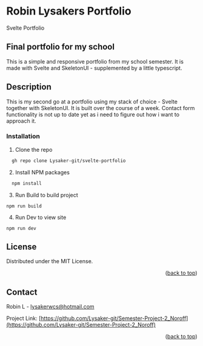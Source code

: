 # Robin Lysakers Portfolio
Svelte Portfolio 

## Final portfolio for my school
This is a simple and responsive portfolio from my school semester. It is made with Svelte and SkeletonUI - supplemented by a little typescript. 

## Description
This is my second go at a portfolio using my stack of choice - Svelte together with SkeletonUI. It is built over the course of a week. Contact form functionality is not up to date yet as i need to figure out how i want to approach it. 

### Installation

1. Clone the repo
  ```sh
    gh repo clone Lysaker-git/svelte-portfolio
  ```
2. Install NPM packages
  ```sh
    npm install
  ```
3. Run Build to build project
  ```
  npm run build
  ```
4. Run Dev to view site
  ```
  npm run dev
  ```
  
## License

Distributed under the MIT License.

<p align="right">(<a href="#readme-top">back to top</a>)</p>

## Contact

Robin L - lysakerwcs@hotmail.com

Project Link: [https://github.com/Lysaker-git/Semester-Project-2_Noroff](https://github.com/Lysaker-git/Semester-Project-2_Noroff)

<p align="right">(<a href="#readme-top">back to top</a>)</p>
